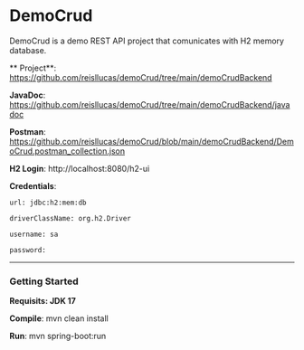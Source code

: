 # DemoCrud

DemoCrud is a demo REST API project that comunicates with H2 memory database.

** Project**: https://github.com/reisllucas/demoCrud/tree/main/demoCrudBackend

**JavaDoc**: https://github.com/reisllucas/demoCrud/tree/main/demoCrudBackend/javadoc

**Postman**: https://github.com/reisllucas/demoCrud/blob/main/demoCrudBackend/DemoCrud.postman_collection.json



**H2 Login**: http://localhost:8080/h2-ui

  **Credentials**: 
  
    url: jdbc:h2:mem:db
    
    driverClassName: org.h2.Driver
    
    username: sa
    
    password:
    

---
### Getting Started

**Requisits: JDK 17**

**Compile**: mvn clean install

**Run**: mvn spring-boot:run
